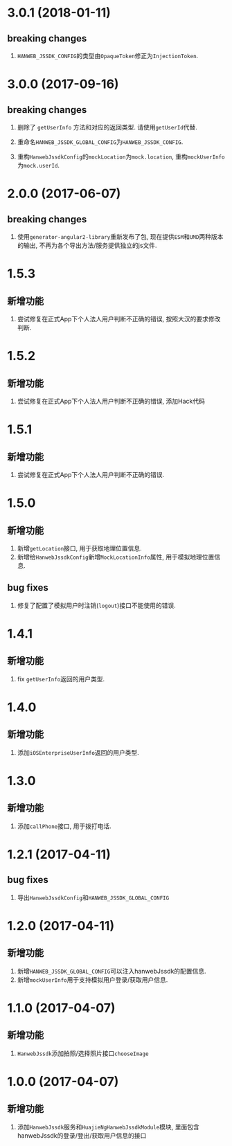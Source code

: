 ﻿# 3.0.1 (2018-01-11)

## breaking changes

1. `HANWEB_JSSDK_CONFIG`的类型由`OpaqueToken`修正为`InjectionToken`.

# 3.0.0 (2017-09-16)

## breaking changes

1. 删除了 `getUserInfo` 方法和对应的返回类型. 请使用`getUserId`代替.

2. 重命名`HANWEB_JSSDK_GLOBAL_CONFIG`为`HANWEB_JSSDK_CONFIG`.

3. 重构`HanwebJssdkConfig`的`mockLocation`为`mock.location`, 重构`mockUserInfo`为`mock.userId`.

# 2.0.0 (2017-06-07)

## breaking changes

1. 使用`generator-angular2-library`重新发布了包, 现在提供`ESM`和`UMD`两种版本的输出, 不再为各个导出方法/服务提供独立的js文件.

# 1.5.3

## 新增功能

1. 尝试修复在正式App下个人法人用户判断不正确的错误, 按照大汉的要求修改判断.

# 1.5.2

## 新增功能

1. 尝试修复在正式App下个人法人用户判断不正确的错误, 添加Hack代码

# 1.5.1

## 新增功能

1. 尝试修复在正式App下个人法人用户判断不正确的错误.

# 1.5.0

## 新增功能

1. 新增`getLocation`接口, 用于获取地理位置信息.
2. 新增给`HanwebJssdkConfig`新增`MockLocationInfo`属性, 用于模拟地理位置信息.

## bug fixes

1. 修复了配置了模拟用户时注销(`logout`)接口不能使用的错误.

# 1.4.1

## 新增功能

1. fix `getUserInfo`返回的用户类型.

# 1.4.0

## 新增功能

1. 添加`iOSEnterpriseUserInfo`返回的用户类型.

# 1.3.0

## 新增功能

1. 添加`callPhone`接口, 用于拨打电话.

# 1.2.1 (2017-04-11)

## bug fixes

1. 导出`HanwebJssdkConfig`和`HANWEB_JSSDK_GLOBAL_CONFIG`

# 1.2.0 (2017-04-11)

## 新增功能

1. 新增`HANWEB_JSSDK_GLOBAL_CONFIG`可以注入hanwebJssdk的配置信息.
2. 新增`mockUserInfo`用于支持模拟用户登录/获取用户信息.

# 1.1.0 (2017-04-07)

## 新增功能

1. `HanwebJssdk`添加拍照/选择照片接口`chooseImage`

# 1.0.0 (2017-04-07)

## 新增功能

1. 添加`HanwebJssdk`服务和`HuajieNgHanwebJssdkModule`模块, 里面包含hanwebJssdk的登录/登出/获取用户信息的接口